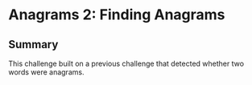 # Anagrams 2: Finding Anagrams

## Summary
This challenge built on a previous challenge that detected whether two words were anagrams.